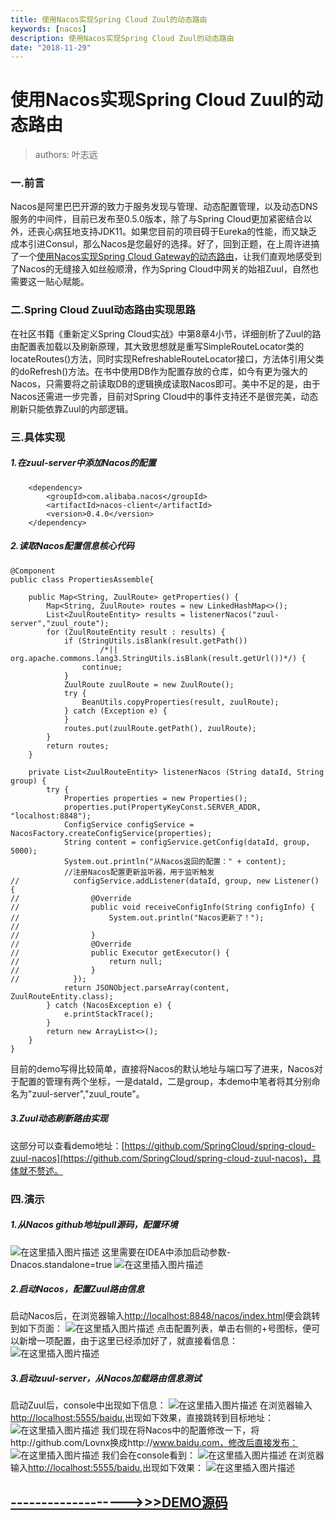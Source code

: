 ```yaml
---
title: 使用Nacos实现Spring Cloud Zuul的动态路由
keywords: [nacos]
description: 使用Nacos实现Spring Cloud Zuul的动态路由
date: "2018-11-29"
---
```


# 使用Nacos实现Spring Cloud Zuul的动态路由
> authors: 叶志远

### 一.前言
Nacos是阿里巴巴开源的致力于服务发现与管理、动态配置管理，以及动态DNS服务的中间件，目前已发布至0.5.0版本，除了与Spring Cloud更加紧密结合以外，还丧心病狂地支持JDK11。如果您目前的项目碍于Eureka的性能，而又缺乏成本引进Consul，那么Nacos是您最好的选择。好了，回到正题，在上周许进搞了一个[使用Nacos实现Spring Cloud Gateway的动态路由](http://xujin.org/sc/gw/gw10/)，让我们直观地感受到了Nacos的无缝接入如丝般顺滑，作为Spring Cloud中网关的始祖Zuul，自然也需要这一贴心赋能。

### 二.Spring Cloud Zuul动态路由实现思路
在社区书籍《重新定义Spring Cloud实战》中第8章4小节，详细剖析了Zuul的路由配置表加载以及刷新原理，其大致思想就是重写SimpleRouteLocator类的locateRoutes()方法，同时实现RefreshableRouteLocator接口，方法体引用父类的doRefresh()方法。在书中使用DB作为配置存放的仓库，如今有更为强大的Nacos，只需要将之前读取DB的逻辑换成读取Nacos即可。美中不足的是，由于Nacos还需进一步完善，目前对Spring Cloud中的事件支持还不是很完美，动态刷新只能依靠Zuul的内部逻辑。

### 三.具体实现
##### 1.在zuul-server中添加Nacos的配置

		<dependency>
			<groupId>com.alibaba.nacos</groupId>
			<artifactId>nacos-client</artifactId>
			<version>0.4.0</version>
		</dependency>
##### 2.读取Nacos配置信息核心代码

    @Component
    public class PropertiesAssemble{
    
    	public Map<String, ZuulRoute> getProperties() {
    		Map<String, ZuulRoute> routes = new LinkedHashMap<>();
    		List<ZuulRouteEntity> results = listenerNacos("zuul-server","zuul_route");
    		for (ZuulRouteEntity result : results) {
    			if (StringUtils.isBlank(result.getPath())
    					/*|| org.apache.commons.lang3.StringUtils.isBlank(result.getUrl())*/) {
    				continue;
    			}
    			ZuulRoute zuulRoute = new ZuulRoute();
    			try {
    				BeanUtils.copyProperties(result, zuulRoute);
    			} catch (Exception e) {
    			}
    			routes.put(zuulRoute.getPath(), zuulRoute);
    		}
    		return routes;
    	}
    
    	private List<ZuulRouteEntity> listenerNacos (String dataId, String group) {
    		try {
    			Properties properties = new Properties();
    			properties.put(PropertyKeyConst.SERVER_ADDR, "localhost:8848");
    			ConfigService configService = NacosFactory.createConfigService(properties);
    			String content = configService.getConfig(dataId, group, 5000);
    			System.out.println("从Nacos返回的配置：" + content);
    			//注册Nacos配置更新监听器，用于监听触发
    //            configService.addListener(dataId, group, new Listener()  {
    //                @Override
    //                public void receiveConfigInfo(String configInfo) {
    //                    System.out.println("Nacos更新了！");
    //
    //                }
    //                @Override
    //                public Executor getExecutor() {
    //                    return null;
    //                }
    //            });
    			return JSONObject.parseArray(content, ZuulRouteEntity.class);
    		} catch (NacosException e) {
    			e.printStackTrace();
    		}
    		return new ArrayList<>();
    	}
    }
目前的demo写得比较简单，直接将Nacos的默认地址与端口写了进来，Nacos对于配置的管理有两个坐标，一是dataId，二是group，本demo中笔者将其分别命名为"zuul-server","zuul_route"。
##### 3.Zuul动态刷新路由实现
这部分可以查看demo地址：[https://github.com/SpringCloud/spring-cloud-zuul-nacos](https://github.com/SpringCloud/spring-cloud-zuul-nacos)，具体就不赘述。

### 四.演示
##### 1.从Nacos github地址pull源码，配置环境
![在这里插入图片描述](https://img-blog.csdnimg.cn/20181129002717633.png?x-oss-process=image/watermark,type_ZmFuZ3poZW5naGVpdGk,shadow_10,text_aHR0cHM6Ly9ibG9nLmNzZG4ubmV0L3JpY2tpeWVhdA==,size_16,color_FFFFFF,t_70)
这里需要在IDEA中添加启动参数-Dnacos.standalone=true
![在这里插入图片描述](https://img-blog.csdnimg.cn/20181129002856286.png?x-oss-process=image/watermark,type_ZmFuZ3poZW5naGVpdGk,shadow_10,text_aHR0cHM6Ly9ibG9nLmNzZG4ubmV0L3JpY2tpeWVhdA==,size_16,color_FFFFFF,t_70)

##### 2.启动Nacos，配置Zuul路由信息
启动Nacos后，在浏览器输入[http://localhost:8848/nacos/index.html](http://localhost:8848/nacos/index.html)便会跳转到如下页面：
![在这里插入图片描述](https://img-blog.csdnimg.cn/2018112900323177.png?x-oss-process=image/watermark,type_ZmFuZ3poZW5naGVpdGk,shadow_10,text_aHR0cHM6Ly9ibG9nLmNzZG4ubmV0L3JpY2tpeWVhdA==,size_16,color_FFFFFF,t_70)
点击配置列表，单击右侧的+号图标，便可以新增一项配置，由于这里已经添加好了，就直接看信息：
![在这里插入图片描述](https://img-blog.csdnimg.cn/20181129003545464.png?x-oss-process=image/watermark,type_ZmFuZ3poZW5naGVpdGk,shadow_10,text_aHR0cHM6Ly9ibG9nLmNzZG4ubmV0L3JpY2tpeWVhdA==,size_16,color_FFFFFF,t_70)
##### 3.启动zuul-server，从Nacos加载路由信息测试
启动Zuul后，console中出现如下信息：
![在这里插入图片描述](https://img-blog.csdnimg.cn/20181129003851880.png?x-oss-process=image/watermark,type_ZmFuZ3poZW5naGVpdGk,shadow_10,text_aHR0cHM6Ly9ibG9nLmNzZG4ubmV0L3JpY2tpeWVhdA==,size_16,color_FFFFFF,t_70)
在浏览器输入[http://localhost:5555/baidu](http://localhost:5555/baidu),出现如下效果，直接跳转到目标地址：
![在这里插入图片描述](https://img-blog.csdnimg.cn/2018112900414387.png?x-oss-process=image/watermark,type_ZmFuZ3poZW5naGVpdGk,shadow_10,text_aHR0cHM6Ly9ibG9nLmNzZG4ubmV0L3JpY2tpeWVhdA==,size_16,color_FFFFFF,t_70)
我们现在将Nacos中的配置修改一下，将http://github.com/Lovnx换成http://www.baidu.com，修改后直接发布：
![在这里插入图片描述](https://img-blog.csdnimg.cn/20181129004408166.png?x-oss-process=image/watermark,type_ZmFuZ3poZW5naGVpdGk,shadow_10,text_aHR0cHM6Ly9ibG9nLmNzZG4ubmV0L3JpY2tpeWVhdA==,size_16,color_FFFFFF,t_70)
我们会在console看到：
![在这里插入图片描述](https://img-blog.csdnimg.cn/20181129004524375.png?x-oss-process=image/watermark,type_ZmFuZ3poZW5naGVpdGk,shadow_10,text_aHR0cHM6Ly9ibG9nLmNzZG4ubmV0L3JpY2tpeWVhdA==,size_16,color_FFFFFF,t_70)
在浏览器输入[http://localhost:5555/baidu](http://localhost:5555/baidu),出现如下效果：
![在这里插入图片描述](https://img-blog.csdnimg.cn/20181129004810756.png?x-oss-process=image/watermark,type_ZmFuZ3poZW5naGVpdGk,shadow_10,text_aHR0cHM6Ly9ibG9nLmNzZG4ubmV0L3JpY2tpeWVhdA==,size_16,color_FFFFFF,t_70)

## [------------------->>>DEMO源码](https://github.com/SpringCloud/spring-cloud-zuul-nacos)

